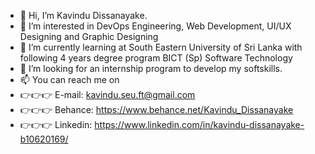 - 👋 Hi, I’m Kavindu Dissanayake.
- 👀 I’m interested in DevOps Engineering, Web Development, UI/UX Designing and Graphic Designing
- 🌱 I’m currently learning at South Eastern University of Sri Lanka with following 4 years degree program BICT (Sp) Software Technology
- 💞️ I’m looking for an internship program to develop my softskills.
- 📫 You can reach me on 
- 👉👉👉 E-mail: kavindu.seu.ft@gmail.com
- 👉👉👉 Behance: https://www.behance.net/Kavindu_Dissanayake
- 👉👉👉 Linkedin: https://www.linkedin.com/in/kavindu-dissanayake-b10620169/

<!---
KavinduDissanayakeSEU is a ✨ special ✨ repository because its `README.md` (this file) appears on your GitHub profile.
You can click the Preview link to take a look at your changes.
--->
